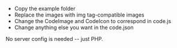 - Copy the example folder
- Replace the images with img tag-compatible images
- Change the CodeImage and CodeIcon to correspond in code.js
- Change anything else you want in the code.json

No server config is needed -- just PHP.
